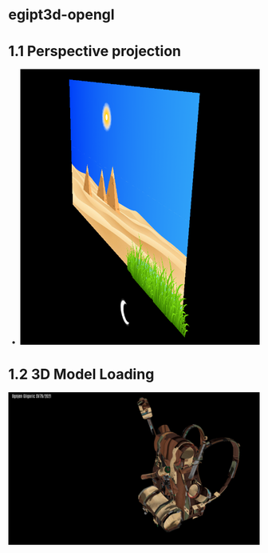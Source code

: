 # egipt3d-opengl

# 1.1 Perspective projection

* ![alt text](image.png)

# 1.2 3D Model Loading

![1736618071546](images/README/1736618071546.png)
